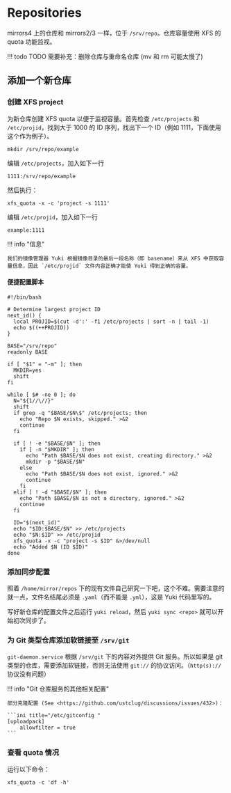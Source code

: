 # Repositories

mirrors4 上的仓库和 mirrors2/3 一样，位于 `/srv/repo`。仓库容量使用 XFS 的 quota 功能监视。

!!! todo TODO
    需要补充：删除仓库与重命名仓库 (mv 和 rm 可能太慢了)

## 添加一个新仓库

### 创建 XFS project

为新仓库创建 XFS quota 以便于监视容量。首先检查 `/etc/projects` 和 `/etc/projid`，找到大于 1000 的 ID 序列，找出下一个 ID（例如 1111，下面使用这个作为例子）。

```shell
mkdir /srv/repo/example
```

编辑 `/etc/projects`，加入如下一行

```text
1111:/srv/repo/example
```

然后执行：

```shell
xfs_quota -x -c 'project -s 1111'
```

编辑 `/etc/projid`，加入如下一行

```text
example:1111
```

!!! info "信息"

    我们的镜像管理器 Yuki 根据镜像目录的最后一段名称（即 basename）来从 XFS 中获取容量信息，因此 `/etc/projid` 文件内容正确才能使 Yuki 得到正确的容量。

#### 便捷配置脚本

```shell
#!/bin/bash

# Determine largest project ID
next_id() {
  local PROJID=$(cut -d':' -f1 /etc/projects | sort -n | tail -1)
  echo $((++PROJID))
}

BASE="/srv/repo"
readonly BASE

if [ "$1" = "-m" ]; then
  MKDIR=yes
  shift
fi

while [ $# -ne 0 ]; do
  N="${1//\//}"
  shift
  if grep -q "$BASE/$N\$" /etc/projects; then
    echo "Repo $N exists, skipped." >&2
    continue
  fi

  if [ ! -e "$BASE/$N" ]; then
    if [ -n "$MKDIR" ]; then
      echo "Path $BASE/$N does not exist, creating directory." >&2
      mkdir -p "$BASE/$N"
    else
      echo "Path $BASE/$N does not exist, ignored." >&2
      continue
    fi
  elif [ ! -d "$BASE/$N" ]; then
    echo "Path $BASE/$N is not a directory, ignored." >&2
    continue
  fi

  ID="$(next_id)"
  echo "$ID:$BASE/$N" >> /etc/projects
  echo "$N:$ID" >> /etc/projid
  xfs_quota -x -c "project -s $ID" &>/dev/null
  echo "Added $N (ID $ID)"
done
```

### 添加同步配置

照着 `/home/mirror/repos` 下的现有文件自己研究一下吧，这个不难。需要注意的就一点，文件名结尾必须是 `.yaml`（而不能是 `.yml`），这是 Yuki 代码里写的。

写好新仓库的配置文件之后运行 `yuki reload`，然后 `yuki sync <repo>` 就可以开始初次同步了。

### 为 Git 类型仓库添加软链接至 `/srv/git`

`git-daemon.service` 根据 `/srv/git` 下的内容对外提供 Git 服务。所以如果是 git 类型的仓库，需要添加软链接，否则无法使用 `git://` 的协议访问。（`http(s)://` 协议没有问题）

!!! info "Git 仓库服务的其他相关配置"

    部分克隆配置 (See <https://github.com/ustclug/discussions/issues/432>)：

    ```ini title="/etc/gitconfig "
    [uploadpack]
        allowfilter = true
    ```

### 查看 quota 情况

运行以下命令：

```
xfs_quota -c 'df -h'
```
